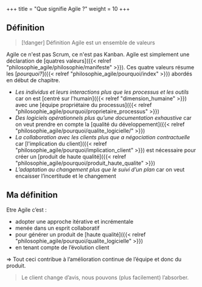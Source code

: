+++
title = "Que signifie Agile ?"
weight = 10
+++

## Définition
> [!danger] Définition
>  Agile est un ensemble de valeurs 

Agile ce n'est pas Scrum, ce n'est pas Kanban. Agile est simplement une déclaration de [quatres valeurs]({{< relref "philosophie_agile/philosophie/manifeste" >}}). Ces quatre valeurs résume les [*pourquoi?*]({{< relref "philosophie_agile/pourquoi/index" >}}) abordés en début de chapitre.

- *Les individus et leurs interactions plus que les processus et les outils* car on est [centré sur l'humain]({{< relref "dimension_humaine" >}}) avec une [équipe propriétaire du processus]({{< relref "philosophie_agile/pourquoi/proprietaire_processus" >}})
- *Des logiciels opérationnels plus qu’une documentation exhaustive* car on veut prendre en compte la [qualité du développement]({{< relref "philosophie_agile/pourquoi/qualite_logicielle/" >}})
- *La collaboration avec les clients plus que a négociation contractuelle* car [l'implication du client]({{< relref "philosophie_agile/pourquoi/implication_client" >}}) est nécessaire pour créer un [produit de haute qualité]({{< relref "philosophie_agile/pourquoi/produit_haute_qualite" >}})
- *L’adaptation au changement plus que le suivi d’un plan* car on veut encaisser l’incertitude et le changement

## Ma définition 
Etre Agile c’est :
- adopter une approche itérative et incrémentale
- menée dans un esprit collaboratif
- pour générer un produit de [haute qualité]({{< relref "philosophie_agile/pourquoi/qualite_logicielle" >}})
- en tenant compte de l’évolution client

⇒ Tout ceci contribue à l’amélioration continue de l’équipe et donc du produit.

> Le client change d’avis, nous pouvons (plus facilement) l’absorber.